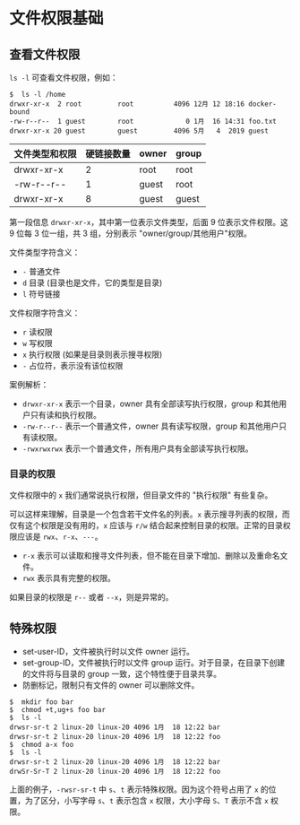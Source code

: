 # 文件权限基础

## 查看文件权限

`ls -l` 可查看文件权限，例如：

``` shell-session
$  ls -l /home
drwxr-xr-x  2 root         root          4096 12月 12 18:16 docker-bound
-rw-r--r--  1 guest        root             0 1月  16 14:31 foo.txt
drwxr-xr-x 20 guest        guest         4096 5月   4  2019 guest
```

| 文件类型和权限 | 硬链接数量    | owner | group |
| ----- | --- | --- | --- |
| drwxr-xr-x | 2 | root  | root  |
| -rw-r--r-- | 1 | guest | root  |
| drwxr-xr-x | 8 | guest | guest |

第一段信息 `drwxr-xr-x`，其中第一位表示文件类型，后面 9 位表示文件权限。这 9 位每 3 位一组，共 3 组，分别表示 "owner/group/其他用户"权限。

文件类型字符含义：

- `-` 普通文件
- `d` 目录 (目录也是文件，它的类型是目录)
- `l` 符号链接

文件权限字符含义：

- `r` 读权限
- `w` 写权限
- `x` 执行权限 (如果是目录则表示搜寻权限)
- `-` 占位符，表示没有该位权限

案例解析：

- `drwxr-xr-x` 表示一个目录，owner 具有全部读写执行权限，group 和其他用户只有读和执行权限。
- `-rw-r--r--` 表示一个普通文件，owner 具有读写权限，group 和其他用户只有读权限。
- `-rwxrwxrwx` 表示一个普通文件，所有用户具有全部读写执行权限。

### 目录的权限

文件权限中的 `x` 我们通常说执行权限，但目录文件的 "执行权限" 有些复杂。

可以这样来理解，目录是一个包含若干文件名的列表。`x` 表示搜寻列表的权限，而仅有这个权限是没有用的，`x` 应该与 `r/w` 结合起来控制目录的权限。正常的目录权限应该是 `rwx`、`r-x`、`---`。

- `r-x` 表示可以读取和搜寻文件列表，但不能在目录下增加、删除以及重命名文件。
- `rwx` 表示具有完整的权限。

如果目录的权限是 `r--` 或者 `--x`，则是异常的。

## 特殊权限

- set-user-ID，文件被执行时以文件 owner 运行。
- set-group-ID，文件被执行时以文件 group 运行。对于目录，在目录下创建的文件将与目录的 group 一致，这个特性便于目录共享。
- 防删标记，限制只有文件的 owner 可以删除文件。

``` shell-session hl_lines="8 9"
$  mkdir foo bar
$  chmod +t,ug+s foo bar
$  ls -l
drwsr-sr-t 2 linux-20 linux-20 4096 1月  18 12:22 bar
drwsr-sr-t 2 linux-20 linux-20 4096 1月  18 12:22 foo
$  chmod a-x foo
$  ls -l
drwsr-sr-t 2 linux-20 linux-20 4096 1月  18 12:22 bar
drwSr-Sr-T 2 linux-20 linux-20 4096 1月  18 12:22 foo
```

上面的例子，`-rwsr-sr-t` 中 `s`、`t` 表示特殊权限。因为这个符号占用了 `x` 的位置，为了区分，小写字母 `s`、`t` 表示包含 `x` 权限，大小字母 `S`、`T` 表示不含 `x` 权限。

